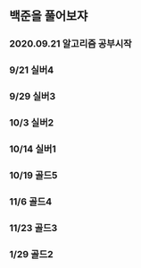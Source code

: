 ## 백준을 풀어보쟈
### 2020.09.21 알고리즘 공부시작
### 9/21  실버4
### 9/29  실버3
### 10/3  실버2
### 10/14 실버1
### 10/19 골드5
### 11/6  골드4
### 11/23 골드3
### 1/29  골드2